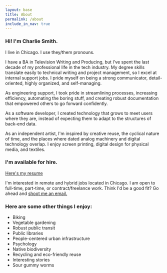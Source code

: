```yaml
---
layout: base
title: About
permalink: /about
include_in_nav: true
---
```


<div class="post-content" markdown=1>
<div class="content" markdown=1>

### Hi! I'm Charlie Smith.

I live in Chicago. I use they/them pronouns.

I have a BA in Television Writing and Producing, but I’ve spent the last decade of my professional life in the tech industry. My degree skills translate easily to technical writing and project management, so I excel at internal support jobs. I pride myself on being a strong communicator, detail-oriented, highly organized, and self-managing.

As engineering support, I took pride in streamlining processes, increasing efficiency, automating the boring stuff, and creating robust documentation that empowered others to go forward confidently.

As a software developer, I created technology that grows to meet users where they are, instead of expecting them to adapt to the structures of back-end data.

As an independent artist, I'm inspired by creative reuse, the cyclical nature of time, and the places where dated analog machinery and digital technology overlap. I enjoy screen printing, digital design for physical media, and textiles.

### I'm available for hire.

<a class="resume" href="img/resume.pdf" data-fancybox="gallery">Here's my resume</a>

I'm interested in remote and hybrid jobs located in Chicago. I am open to full-time, part-time, or contract/freelance work. Think I'd be a good fit? Go ahead and <a href="mailto:charlie.quebec.sierra@gmail.com">shoot me an email.</a>


### Here are some other things I enjoy:
* Biking
* Vegetable gardening
* Robust public transit
* Public libraries
* People-centered urban infrastructure
* Psychology
* Native biodiversity
* Recycling and eco-friendly reuse
* Interesting stories
* Sour gummy worms

</div>
</div>
<script src="../assets/activate_fancybox.js"></script>